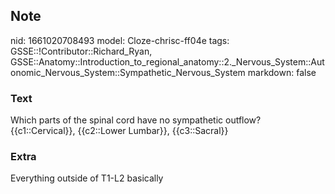 ## Note
nid: 1661020708493
model: Cloze-chrisc-ff04e
tags: GSSE::!Contributor::Richard_Ryan, GSSE::Anatomy::Introduction_to_regional_anatomy::2._Nervous_System::Autonomic_Nervous_System::Sympathetic_Nervous_System
markdown: false

### Text
<div class="toggle">
  Which parts of the spinal cord have no sympathetic outflow?
  {{c1::Cervical}}, {{c2::Lower Lumbar}}, {{c3::Sacral}}
</div>

### Extra
Everything outside of T1-L2 basically
